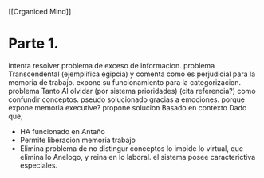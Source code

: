 [[Organiced Mind]]
# Parte 1.
intenta resolver problema de exceso de informacion.
problema Transcendental (ejemplifica egipcia) y comenta como
es perjudicial para la memoria de trabajo. expone su funcionamiento para la categorizacion. problema Tanto
Al olvidar (por sistema prioridades) (cita referencia?) como confundir conceptos. pseudo solucionado gracias a emociones.
porque expone memoria executive? propone solucion Basado en contexto Dado que;
- HA funcionado en Antaño
- Permite liberacion memoria trabajo
- Elimina problema de no distingur conceptos
lo impide lo virtual, que elimina lo Anelogo, y reina en lo
laboral. el sistema posee caracterictiva especiales.